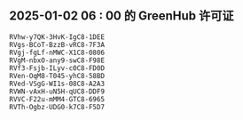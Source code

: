 ## 2025-01-02 06 : 00 的 GreenHub 许可证
```
RVhw-y7QK-3HvK-IgC8-1DEE
RVgs-BCoT-BzzB-vRC8-7F3A
RVgj-fgLf-nMWC-X1C8-0806
RVgM-nbxO-any9-swC8-F98E
RVf3-Fsjb-ILyv-c0C8-FD0D
RVen-OqM8-T045-yhC8-58BD
RVed-VSgG-WI1s-08C8-A2A3
RVWN-vAxH-uN5H-qUC8-DDF9
RVVC-F22u-mMM4-GTC8-6965
RVTh-Ogbz-UDG0-k7C8-F5D7
```
